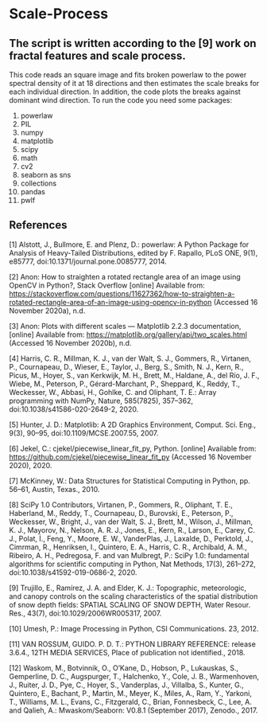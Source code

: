 # Scale-Process
## The script is written according to the [9] work on fractal features and scale process.

This code reads an square image and fits broken powerlaw to the power spectral density of it at 18 directions and then estimates the scale breaks for each individual direction.
In addition, the code plots the breaks against dominant wind direction.
To run the code you need some packages:

1. powerlaw
2. PIL
3. numpy
4. matplotlib
5. scipy
6. math
7. cv2
8. seaborn as sns
9. collections
10. pandas
11. pwlf



## References

[1] Alstott, J., Bullmore, E. and Plenz, D.: powerlaw: A Python Package for Analysis of Heavy-Tailed Distributions, edited by F. Rapallo, PLoS ONE, 9(1), e85777, doi:10.1371/journal.pone.0085777, 2014.

[2] Anon: How to straighten a rotated rectangle area of an image using OpenCV in Python?, Stack Overflow [online] Available from: https://stackoverflow.com/questions/11627362/how-to-straighten-a-rotated-rectangle-area-of-an-image-using-opencv-in-python (Accessed 16 November 2020a), n.d.

[3] Anon: Plots with different scales — Matplotlib 2.2.3 documentation, [online] Available from: https://matplotlib.org/gallery/api/two_scales.html (Accessed 16 November 2020b), n.d.

[4] Harris, C. R., Millman, K. J., van der Walt, S. J., Gommers, R., Virtanen, P., Cournapeau, D., Wieser, E., Taylor, J., Berg, S., Smith, N. J., Kern, R., Picus, M., Hoyer, S., van Kerkwijk, M. H., Brett, M., Haldane, A., del Río, J. F., Wiebe, M., Peterson, P., Gérard-Marchant, P., Sheppard, K., Reddy, T., Weckesser, W., Abbasi, H., Gohlke, C. and Oliphant, T. E.: Array programming with NumPy, Nature, 585(7825), 357–362, doi:10.1038/s41586-020-2649-2, 2020.

[5] Hunter, J. D.: Matplotlib: A 2D Graphics Environment, Comput. Sci. Eng., 9(3), 90–95, doi:10.1109/MCSE.2007.55, 2007.

[6] Jekel, C.: cjekel/piecewise_linear_fit_py, Python. [online] Available from: https://github.com/cjekel/piecewise_linear_fit_py (Accessed 16 November 2020), 2020.

[7] McKinney, W.: Data Structures for Statistical Computing in Python, pp. 56–61, Austin, Texas., 2010.

[8] SciPy 1.0 Contributors, Virtanen, P., Gommers, R., Oliphant, T. E., Haberland, M., Reddy, T., Cournapeau, D., Burovski, E., Peterson, P., Weckesser, W., Bright, J., van der Walt, S. J., Brett, M., Wilson, J., Millman, K. J., Mayorov, N., Nelson, A. R. J., Jones, E., Kern, R., Larson, E., Carey, C. J., Polat, İ., Feng, Y., Moore, E. W., VanderPlas, J., Laxalde, D., Perktold, J., Cimrman, R., Henriksen, I., Quintero, E. A., Harris, C. R., Archibald, A. M., Ribeiro, A. H., Pedregosa, F. and van Mulbregt, P.: SciPy 1.0: fundamental algorithms for scientific computing in Python, Nat Methods, 17(3), 261–272, doi:10.1038/s41592-019-0686-2, 2020.

[9] Trujillo, E., Ramírez, J. A. and Elder, K. J.: Topographic, meteorologic, and canopy controls on the scaling characteristics of the spatial distribution of snow depth fields: SPATIAL SCALING OF SNOW DEPTH, Water Resour. Res., 43(7), doi:10.1029/2006WR005317, 2007.

[10] Umesh, P.: Image Processing in Python, CSI Communications. 23, 2012.

[11] VAN ROSSUM, GUIDO. P. D. T.: PYTHON LIBRARY REFERENCE: release 3.6.4., 12TH MEDIA SERVICES, Place of publication not identified., 2018.

[12] Waskom, M., Botvinnik, O., O’Kane, D., Hobson, P., Lukauskas, S., Gemperline, D. C., Augspurger, T., Halchenko, Y., Cole, J. B., Warmenhoven, J., Ruiter, J. D., Pye, C., Hoyer, S., Vanderplas, J., Villalba, S., Kunter, G., Quintero, E., Bachant, P., Martin, M., Meyer, K., Miles, A., Ram, Y., Yarkoni, T., Williams, M. L., Evans, C., Fitzgerald, C., Brian, Fonnesbeck, C., Lee, A. and Qalieh, A.: Mwaskom/Seaborn: V0.8.1 (September 2017), Zenodo., 2017.

